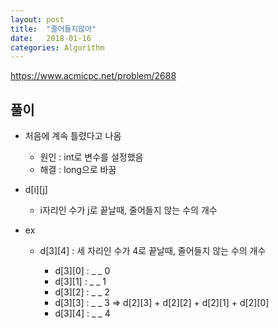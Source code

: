 ```yaml
---
layout: post
title:  "줄어들지않아"
date:   2018-01-16
categories: Algorithm
---
```


<https://www.acmicpc.net/problem/2688>

## 풀이

- 처음에 계속 틀렸다고 나옴

  - 원인 : int로 변수를 설정했음
  - 해결 : long으로 바꿈

- d[i][j]

  - i자리인 수가 j로 끝날때, 줄어들지 않는 수의 개수

- ex

  - d[3][4] : 세 자리인 수가 4로 끝날때, 줄어들지 않는 수의 개수

    - d[3][0] : _ _ 0
    - d[3][1] : _ _ 1 
    - d[3][2] : _ _ 2 
    - d[3][3] : _ _ 3 => d[2][3] + d[2][2] + d[2][1] + d[2][0]
    - d[3][4] : _ _ 4

